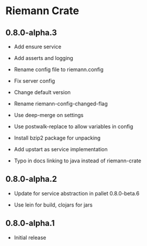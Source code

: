 # Riemann Crate

## 0.8.0-alpha.3

- Add ensure service

- Add asserts and logging

- Rename config file to riemann.config

- Fix server config

- Change default version

- Rename riemann-config-changed-flag

- Use deep-merge on settings

- Use postwalk-replace to allow variables in config

- Install bzip2 package for unpacking

- Add upstart as service implementation

- Typo in docs linking to java instead of riemann-crate

## 0.8.0-alpha.2

- Update for service abstraction in pallet 0.8.0-beta.6

- Use lein for build, clojars for jars

## 0.8.0-alpha.1

- Initial release
